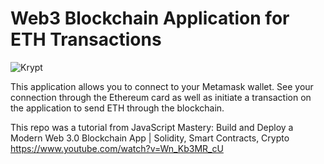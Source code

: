 # Web3 Blockchain Application for ETH Transactions

![Krypt](https://i.ibb.co/DVF4tNW/image.png)

This application allows you to connect to your Metamask wallet. See your connection through the Ethereum card as well as initiate a transaction on the application to send ETH through the blockchain. 


This repo was a tutorial from JavaScript Mastery:
Build and Deploy a Modern Web 3.0 Blockchain App | Solidity, Smart Contracts, Crypto
https://www.youtube.com/watch?v=Wn_Kb3MR_cU